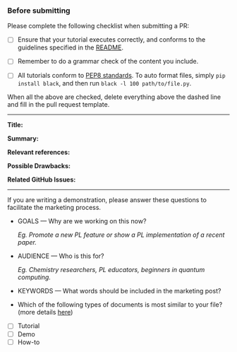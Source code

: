 ### Before submitting

Please complete the following checklist when submitting a PR:

- [ ] Ensure that your tutorial executes correctly, and conforms to the
      guidelines specified in the [README](../README.md).

- [ ] Remember to do a grammar check of the content you include.
- [ ] All tutorials conform to
      [PEP8 standards](https://www.python.org/dev/peps/pep-0008/).
      To auto format files, simply `pip install black`, and then
      run `black -l 100 path/to/file.py`.

When all the above are checked, delete everything above the dashed
line and fill in the pull request template.

------------------------------------------------------------------------------------------------------------

**Title:**

**Summary:**

**Relevant references:**

**Possible Drawbacks:**

**Related GitHub Issues:**

----
If you are writing a demonstration, please answer these questions to facilitate the marketing process.

* GOALS — Why are we working on this now?

  *Eg. Promote a new PL feature or show a PL implementation of a recent paper.*


* AUDIENCE — Who is this for?

  *Eg. Chemistry researchers, PL educators, beginners in quantum computing.*


* KEYWORDS — What words should be included in the marketing post?


* Which of the following types of documents is most similar to your file? 
(more details [here](https://www.notion.so/xanaduai/Different-kinds-of-documentation-69200645fe59442991c71f9e7d8a77f8))
    
- [ ] Tutorial
- [ ] Demo
- [ ] How-to